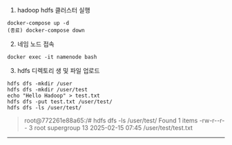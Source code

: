 
1. hadoop hdfs 클러스터 실행
```
docker-compose up -d
(종료) docker-compose down
```

2. 네임 노드 접속
```
docker exec -it namenode bash
```
3. hdfs 디렉토리 생 및 파일 업로드
```
hdfs dfs -mkdir /user
hdfs dfs -mkdir /user/test
echo "Hello Hadoop" > test.txt
hdfs dfs -put test.txt /user/test/
hdfs dfs -ls /user/test/
```
> root@772261e88a65:/# hdfs dfs -ls /user/test/
Found 1 items
-rw-r--r--   3 root supergroup         13 2025-02-15 07:45 /user/test/test.txt



---

